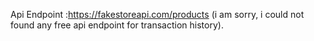 Api Endpoint :https://fakestoreapi.com/products (i am sorry,  i could not found any free api endpoint for transaction history).
